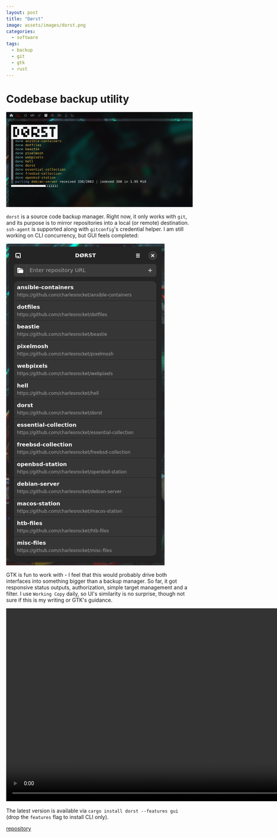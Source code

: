 ```yaml
---
layout: post
title: "Dørst"
image: assets/images/dorst.png
categories:
  - software
tags:
  - backup
  - git
  - gtk
  - rust
---
```

# Codebase backup utility

![dorst cli screenshot](/assets/images/dorst_cli-v0.8.png)

  `dorst` is a source code backup manager. Right now, it only works with `git`, and its purpose is to mirror repositories into a local (or remote) destination. `ssh-agent` is supported along with `gitconfig`'s credential helper. I am still working on CLI concurrency, but GUI feels completed:

![dorst gui screenshot](/assets/images/dorst_gui-v0.8.png)

GTK is fun to work with - I feel that this would probably drive both interfaces into something bigger than a backup manager. So far, it got responsive status outputs, authorization, simple target management and a filter. I use `Working Copy` daily, so UI's similarity is no surprise, though not sure if this is my writing or GTK's guidance.

<p><center><video height="520" autoplay controls>
  <source src="/assets/videos/dorst-v0.9.mov" type="video/quicktime">
</video></center></p>

The latest version is available via `cargo install dorst --features gui` (drop the `features` flag to install CLI only).

[repository](https://github.com/charlesrocket/dorst)
